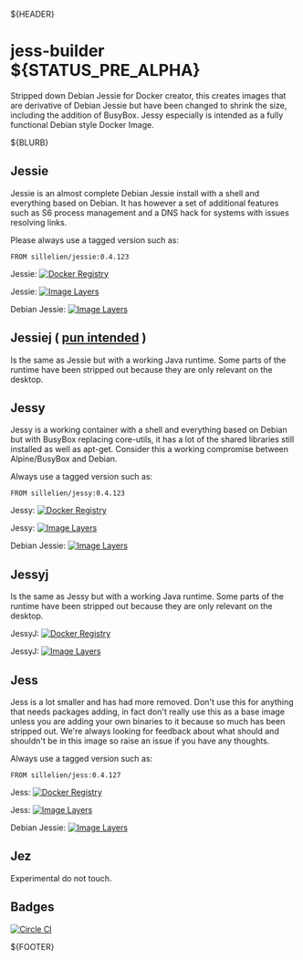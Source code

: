 ${HEADER}
# jess-builder ${STATUS_PRE_ALPHA}

Stripped down Debian Jessie for Docker creator, this creates images that are derivative of Debian Jessie but have been changed to shrink the size, including the addition of BusyBox. Jessy especially is intended as a fully functional Debian style Docker Image.

${BLURB}

## Jessie
Jessie is an almost complete Debian Jessie install with a shell and everything based on Debian. It has however a set of additional features such as S6 process management and a DNS hack for systems with issues resolving links.

Please always use a tagged version such as:

```
FROM sillelien/jessie:0.4.123
```

Jessie: [![Docker Registry](https://img.shields.io/docker/pulls/sillelien/jessie.svg)](https://registry.hub.docker.com/u/sillelien/jessie)

Jessie: [![Image Layers](https://badge.imagelayers.io/sillelien/jessie.svg)](https://imagelayers.io/?images=sillelien/jessie:master 'Get your own badge on imagelayers.io') 

Debian Jessie: [![Image Layers](https://badge.imagelayers.io/library/debian:jessie.svg)](https://imagelayers.io/?images=library/debian:jessie 'Get your own badge on imagelayers.io') 

## Jessiej ( [pun intended](https://en.wikipedia.org/wiki/Jessie_J) )

Is the same as Jessie but with a working Java runtime. Some parts of the runtime have been stripped out because they are only relevant on the desktop.


## Jessy
Jessy is a working container with a shell and everything based on Debian but with BusyBox replacing core-utils, it has a lot of the shared libraries still installed as well as apt-get. Consider this a working compromise between Alpine/BusyBox and Debian.

Always use a tagged version such as:

```
FROM sillelien/jessy:0.4.123
```

Jessy: [![Docker Registry](https://img.shields.io/docker/pulls/sillelien/jessy.svg)](https://registry.hub.docker.com/u/sillelien/jessy)

Jessy: [![Image Layers](https://badge.imagelayers.io/sillelien/jessy.svg)](https://imagelayers.io/?images=sillelien/jessy:master 'Get your own badge on imagelayers.io') 

Debian Jessie: [![Image Layers](https://badge.imagelayers.io/library/debian:jessie.svg)](https://imagelayers.io/?images=library/debian:jessie 'Get your own badge on imagelayers.io') 

## Jessyj

Is the same as Jessy but with a working Java runtime. Some parts of the runtime have been stripped out because they are only relevant on the desktop.

JessyJ: [![Docker Registry](https://img.shields.io/docker/pulls/sillelien/jessyj.svg)](https://registry.hub.docker.com/u/sillelien/jessyj)

JessyJ: [![Image Layers](https://badge.imagelayers.io/sillelien/jessyj.svg)](https://imagelayers.io/?images=sillelien/jessyj:master 'Get your own badge on imagelayers.io') 


## Jess

Jess is a lot smaller and has had more removed. Don't use this for anything that needs packages adding, in fact don't really use this as a base image unless you are adding your own binaries to it because so much has been stripped out. We're always looking for feedback about what should and shouldn't be in this image so raise an issue if you have any thoughts.

Always use a tagged version such as:

```
FROM sillelien/jess:0.4.127
```

Jess: [![Docker Registry](https://img.shields.io/docker/pulls/sillelien/jess.svg)](https://registry.hub.docker.com/u/sillelien/jess)

Jess: [![Image Layers](https://badge.imagelayers.io/sillelien/jess.svg)](https://imagelayers.io/?images=sillelien/jess:master 'Get your own badge on imagelayers.io') 

Debian Jessie: [![Image Layers](https://badge.imagelayers.io/library/debian:jessie.svg)](https://imagelayers.io/?images=library/debian:jessie 'Get your own badge on imagelayers.io') 

## Jez

Experimental do not touch.


## Badges

[![Circle CI](https://circleci.com/gh/sillelien/jess-builder/tree/master.svg?style=svg)](https://circleci.com/gh/sillelien/jess-builder/tree/master)

${FOOTER}
